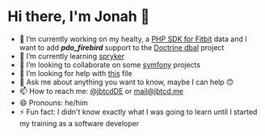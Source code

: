 # Hi there, I'm Jonah 👋

- 🔭 I’m currently working on my healty, a [PHP SDK for Fitbit](https://github.com/jbtcd/fitbit-sdk-php) data and I want to add ***pdo_firebird*** support to the [Doctrine dbal](https://github.com/doctrine/dbal) project
- 🌱 I’m currently learning [spryker](https://github.com/spryker)
- 👯 I’m looking to collaborate on some [symfony](https://github.com/symfony) projects
- 🤔 I’m looking for help with [this](https://github.com/jbtcd/jbtcd/blob/master/README.md) file
- 💬 Ask me about anything you want to know, maybe I can help 🙃
- 📫 How to reach me: [@jbtcdDE](https://twitter.com/jbtcdDE) or [mail@jbtcd.me](mailto:mail@jbtcd.me)
- 😄 Pronouns: he/him
- ⚡ Fun fact: I didn't know exactly what I was going to learn until I started my training as a software developer
